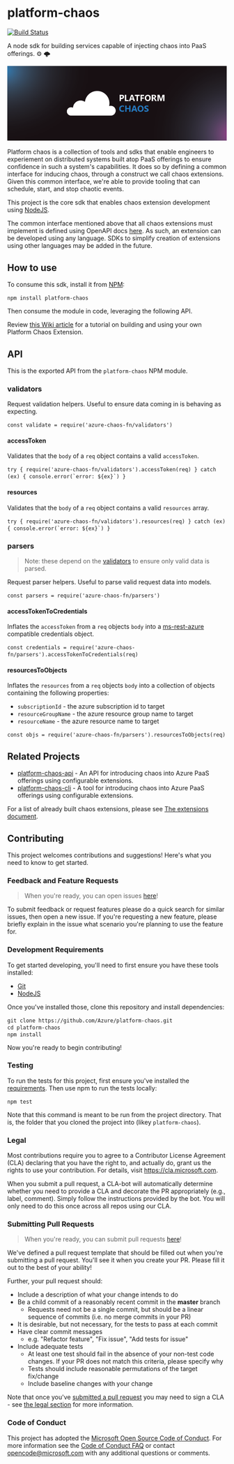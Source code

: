 # platform-chaos


[![Build Status](https://travis-ci.org/azure/platform-chaos.svg?branch=master)](https://travis-ci.org/azure/platform-chaos)

A node sdk for building services capable of injecting chaos into PaaS offerings. ⚙️ 🌩 

![hero image](.github/hero.png)

Platform chaos is a collection of tools and sdks that enable engineers to experiement on distributed systems built atop PaaS offerings to ensure confidence in such a system's capabilities. It does so by defining a common interface for inducing chaos, through a construct we call chaos extensions. Given this common interface, we're able to provide tooling that can schedule, start, and stop chaotic events.

This project is the core sdk that enables chaos extension development using [NodeJS](https://nodejs.org).

The common interface mentioned above that all chaos extensions must implement is defined using OpenAPI docs [here](https://rebilly.github.io/ReDoc/?url=https://raw.githubusercontent.com/azure/platform-chaos/master/swagger.yaml). As such, an extension can be developed using any language. SDKs to simplify creation of extensions using other languages may be added in the future.

## How to use

To consume this sdk, install it from [NPM](https://npmjs.com/package/platform-chaos):

```
npm install platform-chaos
```

Then consume the module in code, leveraging the following API.

Review [this Wiki article](https://github.com/Azure/platform-chaos/wiki/Building-an-Azure-Web-App-Chaos-Extension-with-Node.JS) for a tutorial on building and using your own Platform Chaos Extension.

## API

This is the exported API from the `platform-chaos` NPM module.

### validators

Request validation helpers. Useful to ensure data coming in is behaving as expecting.

```
const validate = require('azure-chaos-fn/validators')
```

#### accessToken

Validates that the `body` of a `req` object contains a valid `accessToken`.

```
try { require('azure-chaos-fn/validators').accessToken(req) } catch (ex) { console.error(`error: ${ex}`) }
```

#### resources

Validates that the `body` of a `req` object contains a valid `resources` array.

```
try { require('azure-chaos-fn/validators').resources(req) } catch (ex) { console.error(`error: ${ex}`) }
```

### parsers

> Note: these depend on the [validators](#validators) to ensure only valid data is parsed.

Request parser helpers. Useful to parse valid request data into models.

```
const parsers = require('azure-chaos-fn/parsers')
```

#### accessTokenToCredentials

Inflates the `accessToken` from a `req` objects `body` into a [ms-rest-azure](https://www.npmjs.com/package/ms-rest-azure) compatible   credentials object.

```
const credentials = require('azure-chaos-fn/parsers').accessTokenToCredentials(req)
```

#### resourcesToObjects

Inflates the `resources` from a `req` objects `body` into a collection of objects containing the following properties:

+ `subscriptionId` - the azure subscription id to target
+ `resourceGroupName` - the azure resource group name to target
+ `resourceName` - the azure resource name to target

```
const objs = require('azure-chaos-fn/parsers').resourcesToObjects(req)
```

## Related Projects

* [platform-chaos-api](https://github.com/Azure/platform-chaos-api) - An API for introducing chaos into Azure PaaS offerings using configurable extensions.
* [platform-chaos-cli](https://github.com/Azure/platform-chaos-cli) - A tool for introducing chaos into Azure PaaS offerings using configurable extensions.

For a list of already built chaos extensions, please see [The extensions document](EXTENSIONS.md).

## Contributing

This project welcomes contributions and suggestions! Here's what you need to know to get started.

### Feedback and Feature Requests

> When you're ready, you can open issues [here](https://github.com/Azure/platform-chaos/issues)!

To submit feedback or request features please do a quick search for similar issues,
then open a new issue. If you're requesting a new feature, please briefly explain in the issue what scenario you're planning to use the feature for.

### Development Requirements

To get started developing, you'll need to first ensure you have these tools installed:

* [Git](https://git-scm.com)
* [NodeJS](https://nodejs.org)

Once you've installed those, clone this repository and install dependencies:

```
git clone https://github.com/Azure/platform-chaos.git
cd platform-chaos
npm install
```

Now you're ready to begin contributing!

### Testing

To run the tests for this project, first ensure you've installed the [requirements](#development-requirements). Then use npm to run the tests locally:

```
npm test
```

Note that this command is meant to be run from the project directory. That is,
the folder that you cloned the project into (likey `platform-chaos`). 

### Legal

Most contributions require you to agree to a Contributor License Agreement (CLA)
declaring that you have the right to, and actually do, grant us the rights to use your contribution.
For details, visit https://cla.microsoft.com.

When you submit a pull request, a CLA-bot will automatically determine whether you need to provide
a CLA and decorate the PR appropriately (e.g., label, comment). Simply follow the instructions
provided by the bot. You will only need to do this once across all repos using our CLA.

### Submitting Pull Requests

> When you're ready, you can submit pull requests [here](https://github.com/Azure/platform-chaos/pulls)!

We've defined a pull request template that should be filled out when you're submitting a pull request. You'll see it when you create your PR. Please fill it out to the best of your ability!

Further, your pull request should: 

* Include a description of what your change intends to do
* Be a child commit of a reasonably recent commit in the **master** branch 
    * Requests need not be a single commit, but should be a linear sequence of commits (i.e. no merge commits in your PR)
* It is desirable, but not necessary, for the tests to pass at each commit
* Have clear commit messages 
    * e.g. "Refactor feature", "Fix issue", "Add tests for issue"
* Include adequate tests 
    * At least one test should fail in the absence of your non-test code changes. If your PR does not match this criteria, please specify why
    * Tests should include reasonable permutations of the target fix/change
    * Include baseline changes with your change

Note that once you've [submitted a pull request](https://github.com/Azure/platform-chaos/pulls) you may need to sign a CLA - see [the legal section](#legal) for more information.

### Code of Conduct

This project has adopted the [Microsoft Open Source Code of Conduct](https://opensource.microsoft.com/codeofconduct/).
For more information see the [Code of Conduct FAQ](https://opensource.microsoft.com/codeofconduct/faq/) or
contact [opencode@microsoft.com](mailto:opencode@microsoft.com) with any additional questions or comments.